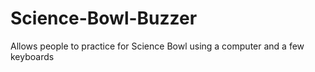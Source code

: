 Science-Bowl-Buzzer
===================

Allows people to practice for Science Bowl using a computer and a few keyboards
